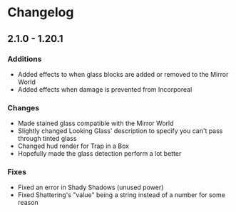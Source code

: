 # Changelog
## 2.1.0 - 1.20.1

### Additions
- Added effects to when glass blocks are added or removed to the Mirror World
- Added effects when damage is prevented from Incorporeal

### Changes
- Made stained glass compatible with the Mirror World
- Slightly changed Looking Glass' description to specify you can't pass through tinted glass
- Changed hud render for Trap in a Box
- Hopefully made the glass detection perform a lot better

### Fixes
- Fixed an error in Shady Shadows (unused power)
- Fixed Shattering's "value" being a string instead of a number for some reason